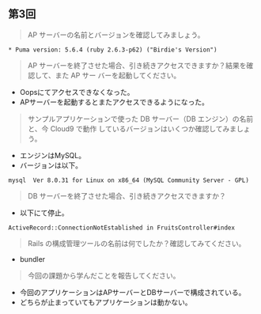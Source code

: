 ## 第3回


> AP サーバーの名前とバージョンを確認してみましょう。

```
* Puma version: 5.6.4 (ruby 2.6.3-p62) ("Birdie's Version")
```

> AP サーバーを終了させた場合、引き続きアクセスできますか？結果を確認して、また AP サー
バーを起動してください。

- Oopsにてアクセスできなくなった。
- APサーバーを起動するとまたアクセスできるようになった。

> サンプルアプリケーションで使った DB サーバー（DB エンジン）の名前と、今 Cloud9 で動作
しているバージョンはいくつか確認してみましょう。

- エンジンはMySQL。
- バージョンは以下。

```
mysql  Ver 8.0.31 for Linux on x86_64 (MySQL Community Server - GPL)
```


> DB サーバーを終了させた場合、引き続きアクセスできますか？

- 以下にて停止。

```
ActiveRecord::ConnectionNotEstablished in FruitsController#index
```

> Rails の構成管理ツールの名前は何でしたか？確認してみてください。

- bundler

> 今回の課題から学んだことを報告してください。

- 今回のアプリケーションはAPサーバーとDBサーバーで構成されている。
- どちらが止まっていてもアプリケーションは動かない。
